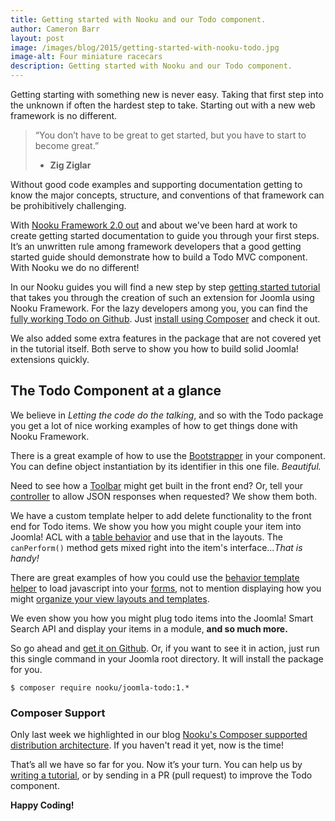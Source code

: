 ```yaml
---
title: Getting started with Nooku and our Todo component.
author: Cameron Barr
layout: post
image: /images/blog/2015/getting-started-with-nooku-todo.jpg
image-alt: Four miniature racecars
description: Getting started with Nooku and our Todo component.
---
```


Getting starting with something new is never easy. Taking that first step into the unknown if often the hardest step to take. Starting out with a new web framework is no different.

>“You don’t have to be great to get started, but you have to start to become great.”
>- **Zig Ziglar**

Without good code examples and supporting documentation getting to know the major concepts, structure, and conventions of that framework can be prohibitively challenging.

<!--more-->

With [Nooku Framework 2.0 out](http://www.nooku.org/blog/2014/09/hello-joomla/) and about we've been hard at work to create getting started documentation to guide you through your first steps.  It’s an unwritten rule among framework developers that a good getting started guide should demonstrate how to build a Todo MVC component. With Nooku we do no different!

In our Nooku guides you will find a new step by step [getting started tutorial](http://guides.nooku.org/getting-started.html) that takes you through the creation of such an extension for Joomla using Nooku Framework. For the lazy developers among you, you can find the [fully working Todo on Github](https://github.com/nooku/joomla-todo). Just [install using Composer](#getting) and check it out.

We also added some extra features in the package that are not covered yet in the tutorial itself. Both serve to show you how to build solid Joomla! extensions quickly.

## The Todo Component at a glance

We believe in _Letting the code do the talking_, and so with the Todo package you get a lot of nice working examples of how to get things done with Nooku Framework.

There is a great example of how to use the [Bootstrapper](https://github.com/nooku/joomla-todo/blob/master/site/components/com_todo/resources/config/bootstrapper.php) in your component. You can define object instantiation by its identifier in this one file. _Beautiful._

Need to see how a [Toolbar](https://github.com/nooku/joomla-todo/blob/master/site/components/com_todo/controller/toolbar/item.php) might get built in the front end? Or, tell your [controller](https://github.com/nooku/joomla-todo/blob/master/site/components/com_todo/controller/item.php) to allow JSON responses when requested? We show them both.

We have a custom template helper to add delete functionality to the front end for Todo items. We show you how you might couple your item into Joomla! ACL with a [table behavior](https://github.com/nooku/joomla-todo/blob/master/administrator/components/com_todo/database/behavior/permissible.php) and use that in the layouts. The `canPerform()` method gets mixed right into the item's interface..._That is handy!_

There are great examples of how you could use the [behavior template helper](https://github.com/nooku/nooku-framework/blob/master/code/libraries/koowa/components/com_koowa/template/helper/behavior.php) to load javascript into your [forms](https://github.com/nooku/joomla-todo/blob/master/site/components/com_todo/views/item/tmpl/form.html.php), not to mention displaying how you might [organize your view layouts and templates](https://github.com/nooku/joomla-todo/tree/master/site/components/com_todo/views/item/tmpl).

We even show you how you might plug todo items into the Joomla! Smart Search API and display your items in a module, **and so much more.**

<a id="getting"></a>
So go ahead and <a href="https://github.com/nooku/joomla-todo">get it on Github</a>. Or, if you want to see it in action, just run this single command in your Joomla root directory. It will install the package for you.

```
$ composer require nooku/joomla-todo:1.*
```

### Composer Support

Only last week we highlighted in our blog [Nooku's Composer supported distribution architecture](http://www.nooku.org/blog/2014/12/special-delivery-from-the-composer-express/). If you haven't read it yet, now is the time!

That’s all we have so far for you. Now it’s your turn. You can help us by [writing a tutorial](http://guides.nooku.org/contribute/write-a-tutorial.html), or by sending in a PR (pull request) to improve the Todo component.

**Happy Coding!**

